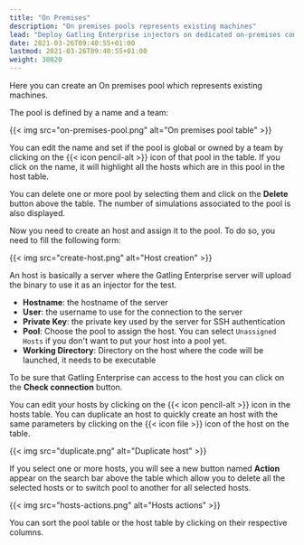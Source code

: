 ```yaml
---
title: "On Premises"
description: "On premises pools represents existing machines"
lead: "Deploy Gatling Enterprise injectors on dedicated on-premises computers"
date: 2021-03-26T09:40:55+01:00
lastmod: 2021-03-26T09:40:55+01:00
weight: 30020
---
```


Here you can create an On premises pool which represents existing machines.

The pool is defined by a name and a team:

{{< img src="on-premises-pool.png" alt="On premises pool table" >}}

You can edit the name and set if the pool is global or owned by a team by clicking on the {{< icon pencil-alt >}} icon of that pool in the table.
If you click on the name, it will highlight all the hosts which are in this pool in the host table.

You can delete one or more pool by selecting them and click on the **Delete** button above the table. The number of simulations associated to the pool is also displayed.

Now you need to create an host and assign it to the pool. To do so, you need to fill the following form:

{{< img src="create-host.png" alt="Host creation" >}}

An host is basically a server where the Gatling Enterprise server will upload the binary to use it as an injector for the test.

- **Hostname**: the hostname of the server
- **User**: the username to use for the connection to the server
- **Private Key**: the private key used by the server for SSH authentication
- **Pool**: Choose the pool to assign the host. You can select `Unassigned Hosts` if you don't want to put your host into a pool yet.
- **Working Directory**: Directory on the host where the code will be launched, it needs to be executable

To be sure that Gatling Enterprise can access to the host you can click on the **Check connection** button.

You can edit your hosts by clicking on the {{< icon pencil-alt >}} icon in the hosts table.
You can duplicate an host to quickly create an host with the same parameters by clicking on the {{< icon file >}} icon of the host on the table.

{{< img src="duplicate.png" alt="Duplicate host" >}}

If you select one or more hosts, you will see a new button named **Action** appear on the search bar above the table which allow you to delete all the selected hosts or to switch pool to another for all selected hosts.

{{< img src="hosts-actions.png" alt="Hosts actions" >}}

You can sort the pool table or the host table by clicking on their respective columns.
